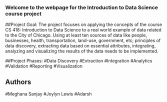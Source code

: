 ### Welcome to the webpage for the Introduction to Data Science course project

##Project Goal:
The project focuses on applying the concepts of the course CS 418: Introduction to Data Science to a real world example of data related to the City of Chicago. Using at least ten sources of data like people, businesses, health, transportation, land-use, government, etc; principles of data discovery, extracting data based on essential attributes, integrating, analyzing and visualizing the results of the data needs to be implemented. 


##Project Phases:
#Data Discovery
#Extraction
#Integration
#Analytics
#Validation
#Reporting 
#Visualization


## Authors
#Meghana Sanjay
#Joylyn Lewis
#Adarsh
